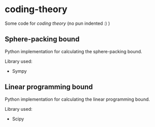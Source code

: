 # coding-theory
Some code for *coding theory* (no pun indented :) )


## Sphere-packing bound
Python implementation for calculating the sphere-packing bound.


Library used:
* Sympy

## Linear programming bound 
Python implementation for calculating the linear programming bound.

Library used:
* Scipy
